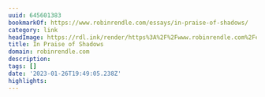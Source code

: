 ```yaml
---
uuid: 645601383
bookmarkOf: https://www.robinrendle.com/essays/in-praise-of-shadows/
category: link
headImage: https://rdl.ink/render/https%3A%2F%2Fwww.robinrendle.com%2Fessays%2Fin-praise-of-shadows%2F
title: In Praise of Shadows
domain: robinrendle.com
description: 
tags: []
date: '2023-01-26T19:49:05.238Z'
highlights: 
---
```



